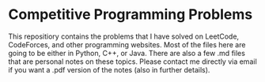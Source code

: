 # Competitive Programming Problems

This repositiory contains the problems that I have solved on LeetCode, CodeForces, and other programming websites. Most of the files here are going to be either in Python, C++, or Java. There are also a few .md files that are personal notes on these topics. Please contact me directly via email if you want a .pdf version of the notes (also in further details).
